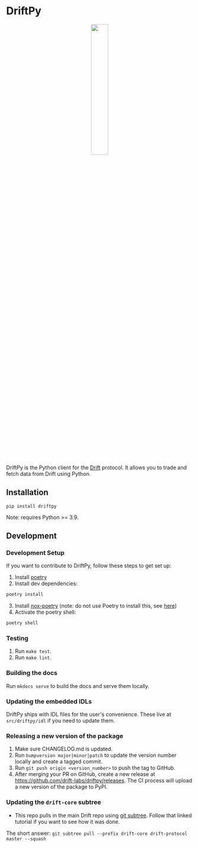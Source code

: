 # DriftPy

<div align="center">
    <img src="https://camo.githubusercontent.com/d41b63c668d34e0ac5baba28a6fcff818da7b168752e511a605096dd9ba94039/68747470733a2f2f75706c6f6164732d73736c2e776562666c6f772e636f6d2f3631313538303033356164353962323034333765623032342f3631366639376134326635363337633435313764303139335f4c6f676f2532302831292532302831292e706e67" width="30%" height="30%">
</div>

DriftPy is the Python client for the [Drift](https://www.drift.trade/) protocol. It allows you to trade and fetch data from Drift using Python.

## Installation

```
pip install driftpy
```

Note: requires Python >= 3.9.

## Development

### Development Setup

If you want to contribute to DriftPy, follow these steps to get set up:

1. Install [poetry](https://python-poetry.org/docs/#installation)
2. Install dev dependencies:
```sh
poetry install

```
3. Install [nox-poetry](https://github.com/cjolowicz/nox-poetry) (note: do not use Poetry to install this, see [here](https://medium.com/@cjolowicz/nox-is-a-part-of-your-global-developer-environment-like-poetry-pre-commit-pyenv-or-pipx-1cdeba9198bd))
4. Activate the poetry shell:
```sh
poetry shell

```

### Testing

1. Run `make test`.
2. Run `make lint`.

### Building the docs

Run `mkdocs serve` to build the docs and serve them locally.

### Updating the embedded IDLs

DriftPy ships with IDL files for the user's convenience. These live at `src/driftpy/idl` if you need to update them.

### Releasing a new version of the package

1. Make sure CHANGELOG.md is updated.
2. Run `bumpversion major|minor|patch` to update the version number locally and create a tagged commit.
3. Run `git push origin <version_number>` to push the tag to GitHub.
4. After merging your PR on GitHub, create a new release at https://github.com/drift-labs/driftpy/releases. 
The CI process will upload a new version of the package to PyPI.

### Updating the `drift-core` subtree

- This repo pulls in the main Drift repo using [git subtree](https://www.atlassian.com/git/tutorials/git-subtree).
Follow that linked tutorial if you want to see how it was done.

The short answer:
`git subtree pull --prefix drift-core drift-protocol master --squash`